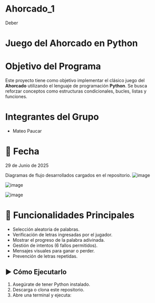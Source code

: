 # Ahorcado_1
Deber
#  Juego del Ahorcado en Python

# Objetivo del Programa
Este proyecto tiene como objetivo implementar el clásico juego del **Ahorcado** utilizando el lenguaje de programación **Python**. Se busca reforzar conceptos como estructuras condicionales, bucles, listas y funciones.

# Integrantes del Grupo
- Mateo Paucar

# 📅 Fecha
29 de Junio de 2025



Diagramas de flujo desarrollados cargados en el repositorio.
![image](https://github.com/user-attachments/assets/45f8cfc9-38e1-4b06-9bf4-11f835069f1a)

![image](https://github.com/user-attachments/assets/758171f4-60d7-45bf-a554-9ff77e38751a)

![image](https://github.com/user-attachments/assets/75c62df5-c2e2-49a3-bc86-3a226219d867)




# 🚀 Funcionalidades Principales

- Selección aleatoria de palabras.
- Verificación de letras ingresadas por el jugador.
- Mostrar el progreso de la palabra adivinada.
- Gestión de intentos (6 fallos permitidos).
- Mensajes visuales para ganar o perder.
- Prevención de letras repetidas.

## ▶️ Cómo Ejecutarlo

1. Asegúrate de tener Python instalado.
2. Descarga o clona este repositorio.
3. Abre una terminal y ejecuta:
